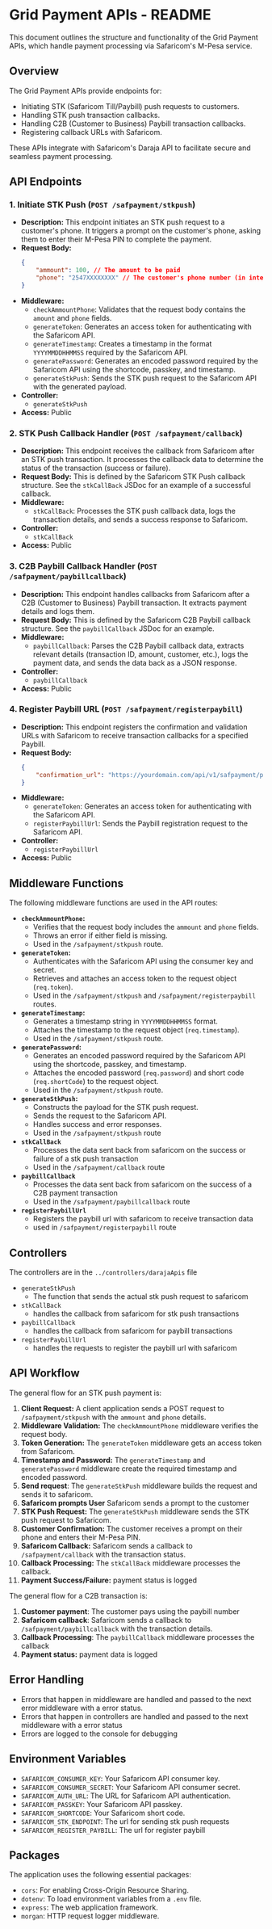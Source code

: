 # Grid Payment APIs - README

This document outlines the structure and functionality of the Grid Payment APIs, which handle payment processing via Safaricom's M-Pesa service.

## Overview

The Grid Payment APIs provide endpoints for:

*   Initiating STK (Safaricom Till/Paybill) push requests to customers.
*   Handling STK push transaction callbacks.
*   Handling C2B (Customer to Business) Paybill transaction callbacks.
*   Registering callback URLs with Safaricom.

These APIs integrate with Safaricom's Daraja API to facilitate secure and seamless payment processing.

## API Endpoints

### 1. Initiate STK Push (`POST /safpayment/stkpush`)

*   **Description:** This endpoint initiates an STK push request to a customer's phone. It triggers a prompt on the customer's phone, asking them to enter their M-Pesa PIN to complete the payment.
*   **Request Body:**
    ```json
    {
        "ammount": 100, // The amount to be paid
        "phone": "2547XXXXXXXX" // The customer's phone number (in international format, e.g., 2547XXXXXXXX)
    }
    ```
*   **Middleware:**
    *   `checkAmmountPhone`: Validates that the request body contains the `amount` and `phone` fields.
    *   `generateToken`: Generates an access token for authenticating with the Safaricom API.
    *   `generateTimestamp`: Creates a timestamp in the format `YYYYMMDDHHMMSS` required by the Safaricom API.
    *   `generatePassword`: Generates an encoded password required by the Safaricom API using the shortcode, passkey, and timestamp.
    *   `generateStkPush`: Sends the STK push request to the Safaricom API with the generated payload.
* **Controller:**
  *  `generateStkPush`
*   **Access:** Public

### 2. STK Push Callback Handler (`POST /safpayment/callback`)

*   **Description:** This endpoint receives the callback from Safaricom after an STK push transaction. It processes the callback data to determine the status of the transaction (success or failure).
*   **Request Body:** This is defined by the Safaricom STK Push callback structure. See the `stkCallBack` JSDoc for an example of a successful callback.
*   **Middleware:**
    *   `stkCallBack`: Processes the STK push callback data, logs the transaction details, and sends a success response to Safaricom.
* **Controller:**
  *  `stkCallBack`
*   **Access:** Public

### 3. C2B Paybill Callback Handler (`POST /safpayment/paybillcallback`)

*   **Description:** This endpoint handles callbacks from Safaricom after a C2B (Customer to Business) Paybill transaction. It extracts payment details and logs them.
*   **Request Body:** This is defined by the Safaricom C2B Paybill callback structure. See the `paybillCallback` JSDoc for an example.
*   **Middleware:**
    *   `paybillCallback`: Parses the C2B Paybill callback data, extracts relevant details (transaction ID, amount, customer, etc.), logs the payment data, and sends the data back as a JSON response.
* **Controller:**
  *  `paybillCallback`
*   **Access:** Public

### 4. Register Paybill URL (`POST /safpayment/registerpaybill`)

*   **Description:** This endpoint registers the confirmation and validation URLs with Safaricom to receive transaction callbacks for a specified Paybill.
*   **Request Body:**
    ```json
    {
        "confirmation_url": "https://yourdomain.com/api/v1/safpayment/paybillcallback" // Your callback URL
    }
    ```
*   **Middleware:**
    *   `generateToken`: Generates an access token for authenticating with the Safaricom API.
    *   `registerPaybillUrl`: Sends the Paybill registration request to the Safaricom API.
* **Controller:**
  *  `registerPaybillUrl`
*   **Access:** Public

## Middleware Functions

The following middleware functions are used in the API routes:

*   **`checkAmmountPhone`:**
    *   Verifies that the request body includes the `ammount` and `phone` fields.
    *   Throws an error if either field is missing.
    *   Used in the `/safpayment/stkpush` route.
*   **`generateToken`:**
    *   Authenticates with the Safaricom API using the consumer key and secret.
    *   Retrieves and attaches an access token to the request object (`req.token`).
    *   Used in the `/safpayment/stkpush` and `/safpayment/registerpaybill` routes.
*   **`generateTimestamp`:**
    *   Generates a timestamp string in `YYYYMMDDHHMMSS` format.
    *   Attaches the timestamp to the request object (`req.timestamp`).
    *   Used in the `/safpayment/stkpush` route.
*   **`generatePassword`:**
    *   Generates an encoded password required by the Safaricom API using the shortcode, passkey, and timestamp.
    *   Attaches the encoded password (`req.password`) and short code (`req.shortCode`) to the request object.
    *   Used in the `/safpayment/stkpush` route.
*   **`generateStkPush`:**
    *   Constructs the payload for the STK push request.
    *   Sends the request to the Safaricom API.
    *   Handles success and error responses.
    * Used in the `/safpayment/stkpush` route
* **`stkCallBack`**
  * Processes the data sent back from safaricom on the success or failure of a stk push transaction
  * Used in the `/safpayment/callback` route
* **`paybillCallback`**
  * Processes the data sent back from safaricom on the success of a C2B payment transaction
  * Used in the `/safpayment/paybillcallback` route
* **`registerPaybillUrl`**
  * Registers the paybill url with safaricom to receive transaction data
  * used in `/safpayment/registerpaybill` route

## Controllers

The controllers are in the `../controllers/darajaApis` file

*   `generateStkPush`
    *   The function that sends the actual stk push request to safaricom
* `stkCallBack`
  *  handles the callback from safaricom for stk push transactions
* `paybillCallback`
  * handles the callback from safaricom for paybill transactions
* `registerPaybillUrl`
  * handles the requests to register the paybill url with safaricom

## API Workflow

The general flow for an STK push payment is:

1.  **Client Request:** A client application sends a POST request to `/safpayment/stkpush` with the `ammount` and `phone` details.
2.  **Middleware Validation:** The `checkAmmountPhone` middleware verifies the request body.
3.  **Token Generation:** The `generateToken` middleware gets an access token from Safaricom.
4.  **Timestamp and Password:** The `generateTimestamp` and `generatePassword` middleware create the required timestamp and encoded password.
5. **Send request**: The `generateStkPush` middleware builds the request and sends it to safaricom.
6. **Safaricom prompts User** Safaricom sends a prompt to the customer
7.  **STK Push Request:** The `generateStkPush` middleware sends the STK push request to Safaricom.
8.  **Customer Confirmation:** The customer receives a prompt on their phone and enters their M-Pesa PIN.
9.  **Safaricom Callback:** Safaricom sends a callback to `/safpayment/callback` with the transaction status.
10. **Callback Processing:** The `stkCallBack` middleware processes the callback.
11. **Payment Success/Failure:** payment status is logged

The general flow for a C2B transaction is:
1. **Customer payment**: The customer pays using the paybill number
2. **Safaricom callback**: Safaricom sends a callback to `/safpayment/paybillcallback` with the transaction details.
3. **Callback Processing**: The `paybillCallback` middleware processes the callback
4. **Payment status:** payment data is logged

## Error Handling

* Errors that happen in middleware are handled and passed to the next error middleware with a error status.
* Errors that happen in controllers are handled and passed to the next middleware with a error status
* Errors are logged to the console for debugging

## Environment Variables

*   `SAFARICOM_CONSUMER_KEY`: Your Safaricom API consumer key.
*   `SAFARICOM_CONSUMER_SECRET`: Your Safaricom API consumer secret.
*   `SAFARICOM_AUTH_URL`: The URL for Safaricom API authentication.
*   `SAFARICOM_PASSKEY`: Your Safaricom API passkey.
*   `SAFARICOM_SHORTCODE`: Your Safaricom short code.
* `SAFARICOM_STK_ENDPOINT`: The url for sending stk push requests
* `SAFARICOM_REGISTER_PAYBILL`: The url for register paybill

## Packages

The application uses the following essential packages:

*   `cors`: For enabling Cross-Origin Resource Sharing.
*   `dotenv`: To load environment variables from a `.env` file.
*   `express`: The web application framework.
*   `morgan`: HTTP request logger middleware.


